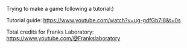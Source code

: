 Trying to make a game following a tutorial:)

Tutorial guide:
https://www.youtube.com/watch?v=ug-gdfGb7I8&t=0s

Total credits for Franks Laboratory:
https://www.youtube.com/@Frankslaboratory